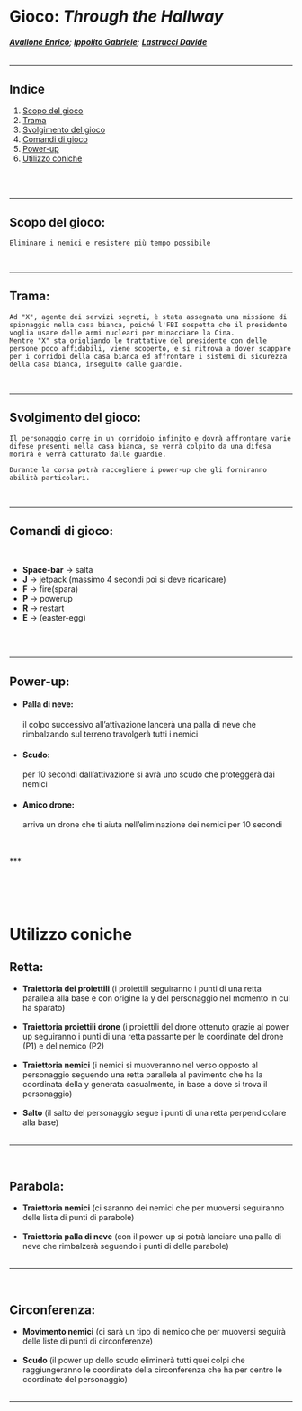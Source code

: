 
# Gioco: _Through the Hallway_
###### [___Avallone Enrico___](https://github.com/EnricoAvallone); [___Ippolito Gabriele___](https://github.com/gabrielecoding); [___Lastrucci Davide___](https://github.com/davidelastrucci)


***
## Indice
1. [Scopo del gioco](#Scopo-del-gioco:)
2. [Trama](#Trama:)
3. [Svolgimento del gioco](#Svolgimento-del-gioco:)
4. [Comandi di gioco](#Comandi-di-gioco:)
4. [Power-up](#Power-up:)
5. [Utilizzo coniche](#Utilizzo-coniche:)

</br>
</br>


***
## Scopo del gioco: 
    Eliminare i nemici e resistere più tempo possibile
</br>

***
## Trama: 
    Ad "X", agente dei servizi segreti, è stata assegnata una missione di spionaggio nella casa bianca, poiché l'FBI sospetta che il presidente voglia usare delle armi nucleari per minacciare la Cina.
    Mentre "X" sta origliando le trattative del presidente con delle persone poco affidabili, viene scoperto, e si ritrova a dover scappare per i corridoi della casa bianca ed affrontare i sistemi di sicurezza della casa bianca, inseguito dalle guardie.
</br>

***
## Svolgimento del gioco: 
    Il personaggio corre in un corridoio infinito e dovrà affrontare varie difese presenti nella casa bianca, se verrà colpito da una difesa morirà e verrà catturato dalle guardie.
    
    Durante la corsa potrà raccogliere i power-up che gli forniranno abilità particolari.
</br>

***
## Comandi di gioco:
</br>

+ __Space-bar__ → salta
+ __J__ → jetpack (massimo 4 secondi poi si deve ricaricare)
+ __F__ → fire(spara)
+ __P__ → powerup
+ __R__ → restart
+ __E__ → (easter-egg)
</br>
</br>

***
## Power-up:
* #### __Palla di neve:__ 
  il colpo successivo all’attivazione lancerà una palla di neve che rimbalzando sul terreno travolgerà tutti i nemici

* #### __Scudo:__ 
  per 10 secondi dall’attivazione si avrà uno scudo che proteggerà dai nemici

* #### __Amico drone:__ 
  arriva un drone che ti aiuta nell’eliminazione dei nemici per 10 secondi
</br>
</br>
***

</br></br></br>
# Utilizzo coniche



## Retta: 
 * __Traiettoria dei proiettili__
(i proiettili seguiranno i punti di una retta parallela alla base e con origine la y del personaggio nel momento in cui ha sparato)
</br></br>
* __Traiettoria proiettili drone__
(i proiettili del drone ottenuto grazie al power up seguiranno i punti di una retta passante per le coordinate del drone (P1) e del nemico (P2)
</br></br>
* __Traiettoria nemici__
(i nemici si muoveranno nel verso opposto al personaggio seguendo una retta parallela al pavimento che ha la coordinata della y generata casualmente, in base a dove si trova il personaggio)
</br></br>
* __Salto__
(il salto del personaggio segue i punti di una retta perpendicolare alla base)
</br></br>
***
</br>

## Parabola: 

* __Traiettoria nemici__
(ci saranno dei nemici che per muoversi seguiranno delle lista di punti di parabole)
</br></br>
* __Traiettoria palla di neve__
(con il power-up si potrà lanciare una palla di neve che rimbalzerà seguendo i punti di delle parabole)
</br></br>
***
</br>

## Circonferenza:

* __Movimento nemici__
(ci sarà un tipo di nemico che per muoversi seguirà delle liste di punti di circonferenze)
</br></br>
* __Scudo__
(il power up dello scudo eliminerà tutti quei colpi che raggiungeranno le coordinate della circonferenza che ha per centro le coordinate del personaggio)
</br></br>


***

